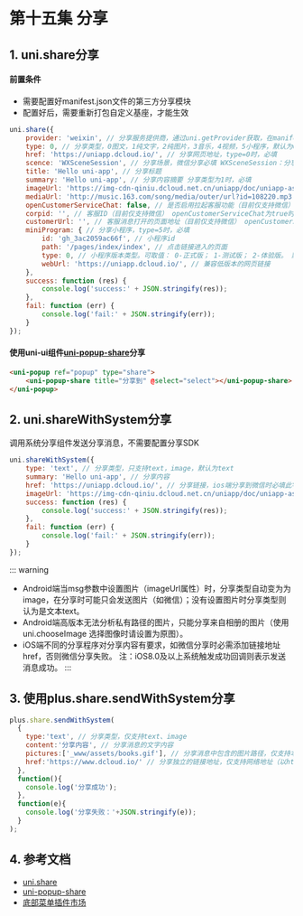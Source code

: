 # 第十五集 分享

## 1. uni.share分享
#### 前置条件
- 需要配置好manifest.json文件的第三方分享模块
- 配置好后，需要重新打包自定义基座，才能生效
```js
uni.share({
    provider: 'weixin', // 分享服务提供商，通过uni.getProvider获取，在manifest.json的sdk配置中配的分享sdk厂商
    type: 0, // 分享类型，0图文，1纯文字，2纯图片，3音乐，4视频，5小程序，默认为0
    href: 'https://uniapp.dcloud.io/', // 分享网页地址，type=0时，必填
    scence: 'WXSceneSession', // 分享场景，微信分享必填 WXSceneSession：分享到聊天界面；WXSceneTimeline：分享到朋友圈；WXSceneFavorite： 分享到微信收藏
    title: 'Hello uni-app', // 分享标题
    summary: 'Hello uni-app', // 分享内容摘要 分享类型为1时，必填
    imageUrl: 'https://img-cdn-qiniu.dcloud.net.cn/uniapp/doc/uniapp-assets/books.gif', // 分享图片，type=0或type=2或type=5时
    mediaUrl: 'http://music.163.com/song/media/outer/url?id=108220.mp3', // 分享音视频地址，type=3、4时，必填
    openCustomerServiceChat: false, // 是否启用拉起客服功能（目前仅支持微信）
    corpid: '', // 客服ID（目前仅支持微信） openCustomerServiceChat为true时，必填
    customerUrl: '', // 客服消息打开的页面地址（目前仅支持微信） openCustomerServiceChat为true时，必填
    miniProgram: { // 分享小程序，type=5时，必填
        id: 'gh_3ac2059ac66f', // 小程序id
        path: '/pages/index/index', // 点击链接进入的页面
        type: 0, // 小程序版本类型。可取值： 0-正式版； 1-测试版； 2-体验版。 默认值为0。
        webUrl: 'https://uniapp.dcloud.io/', // 兼容低版本的网页链接
    },
    success: function (res) {
        console.log('success:' + JSON.stringify(res));
    },
    fail: function (err) {
        console.log('fail:' + JSON.stringify(err));
    }
});
```

#### 使用**uni-ui组件**[uni-popup-share](https://uniapp.dcloud.net.cn/component/uniui/uni-popup.html#uni-popup-share-%E5%88%86%E4%BA%AB%E7%A4%BA%E4%BE%8B)分享
```html
<uni-popup ref="popup" type="share">
	<uni-popup-share title="分享到" @select="select"></uni-popup-share>
</uni-popup>
```
## 2. uni.shareWithSystem分享
调用系统分享组件发送分享消息，不需要配置分享SDK
```js
uni.shareWithSystem({
    type: 'text', // 分享类型，只支持text，image，默认为text
    summary: 'Hello uni-app', // 分享内容
    href: 'https://uniapp.dcloud.io/', // 分享链接，ios端分享到微信时必填此字段
    imageUrl: 'https://img-cdn-qiniu.dcloud.net.cn/uniapp/doc/uniapp-assets/books.gif', // 分享图片，仅支持本地路径
    success: function (res) {
        console.log('success:' + JSON.stringify(res));
    },
    fail: function (err) {
        console.log('fail:' + JSON.stringify(err));
    }
});
```
::: warning
- Android端当msg参数中设置图片（imageUrl属性）时，分享类型自动变为为image，在分享时可能只会发送图片（如微信）；没有设置图片时分享类型则认为是文本text。
- Android端高版本无法分析私有路径的图片，只能分享来自相册的图片（使用 uni.chooseImage 选择图像时请设置为原图）。
- iOS端不同的分享程序对分享内容有要求，如微信分享时必需添加链接地址href，否则微信分享失败。 注：iOS8.0及以上系统触发成功回调则表示发送消息成功。
:::

## 3. 使用plus.share.sendWithSystem分享
```js
plus.share.sendWithSystem(
  {
    type:'text', // 分享类型，仅支持text、image
    content:'分享内容', // 分享消息的文字内容
    pictures:['_www/assets/books.gif'], // 分享消息中包含的图片路径，仅支持本地路径。 若分享平台仅支持提交一张图片，传入多张图片则仅提交第一张图片。 如果未指定type类型，优先级顺序为：pictures>content（即设置了pictures则认为分享图片类型）
    href:'https://www.dcloud.io/' // 分享独立的链接地址，仅支持网络地址（以http://或https://开头）。如果未指定type类型，优先级顺序为：href>pictures>content（即设置了href则认为分享网页类型）。
  },
  function(){
    console.log('分享成功');
  },
  function(e){
    console.log('分享失败：'+JSON.stringify(e));
  }
);

```
## 4. 参考文档
- [uni.share](https://uniapp.dcloud.net.cn/api/plugins/share.html#share)
- [uni-popup-share](https://uniapp.dcloud.net.cn/component/uniui/uni-popup.html#uni-popup-share-%E5%88%86%E4%BA%AB%E7%A4%BA%E4%BE%8B)
- [底部菜单插件市场](https://ext.dcloud.net.cn/search?q=%E5%BA%95%E9%83%A8%E5%9B%BE%E6%A0%87%E8%8F%9C%E5%8D%95)
